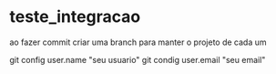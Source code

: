 # teste_integracao

ao fazer commit criar uma branch para manter o projeto de cada um

git config user.name "seu usuario"
git condig user.email "seu email"
